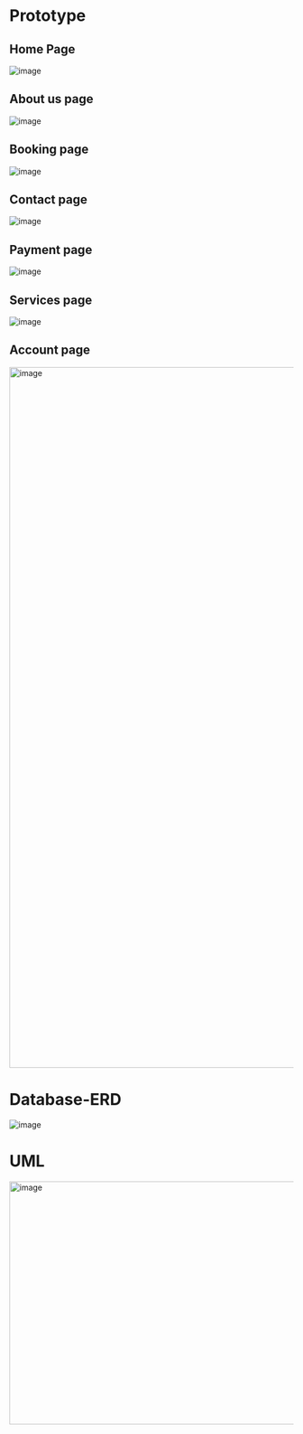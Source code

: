 # Prototype
## Home Page

![image](https://github.com/user-attachments/assets/566c7290-fe06-42c9-aefe-cabfa9d1cf6b)


## About us page

![image](https://github.com/user-attachments/assets/c841c702-3917-4fb4-9296-813c953ff30e)


## Booking page

![image](https://github.com/user-attachments/assets/f08c0bf7-b2cf-4d90-a6a7-1f3ae1916612)


## Contact page

![image](https://github.com/user-attachments/assets/805e6878-935f-4631-bd38-1e60c59706d6)


## Payment page

![image](https://github.com/user-attachments/assets/fbdd2b94-4f9b-41bc-aba6-33227ebe31f0)


## Services page

![image](https://github.com/user-attachments/assets/5d19102f-fde5-4791-b0e4-8a3fc2dc853a)


## Account page

<img width="1004" height="1240" alt="image" src="https://github.com/user-attachments/assets/a6955a3f-58ed-45bc-b9cd-60bef7774950" />



# Database-ERD


![image](https://github.com/user-attachments/assets/43d216f6-a891-4422-9e18-e26fc5039268)




# UML

<img width="1063" height="430" alt="image" src="https://github.com/user-attachments/assets/3ba66616-e1c9-4cc0-9ed9-4a5d27a44ec6" />


